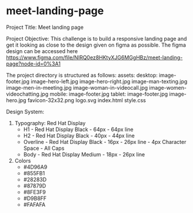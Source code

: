 # meet-landing-page
Project Title: Meet landing page

Project Objective:
This challenge is to build a responsive landing page and get it looking as close to the design given on figma as possible. The figma design can be accessed here https://www.figma.com/file/NIRQ0ez8HKtyXJG6MGgHBz/meet-landing-page?node-id=0%3A1

The project directory is structured as follows:
	assets:
		desktop:
			image-footer.jpg
			image-hero-left.jpg
			image-hero-right.jpg
			image-man-texting.jpg
			image-men-in-meeting.jpg
			image-woman-in-videocall.jpg
			image-women-videochatting.jpg
		mobile:
			image-footer.jpg
		tablet:
			image-footer.jpg
			image-hero.jpg
		favicon-32x32.png
	  logo.svg
  index.html
  style.css
  
Design System:
  1. Typography: Red Hat Display
      - H1 - Red Hat Display Black - 64px - 64px line
      - H2 - Red Hat Display Black - 40px - 44px line
      - Overline - Red Hat Display Black - 16px - 26px line - 4px Character Space - All Caps
      - Body - Red Hat Display Medium - 18px - 26px line
  2. Colors
      - #4D96A9
      - #855FB1
      - #28283D
      - #87879D
      - #8FE3F9
      - #D9B8FF
      - #FAFAFA

